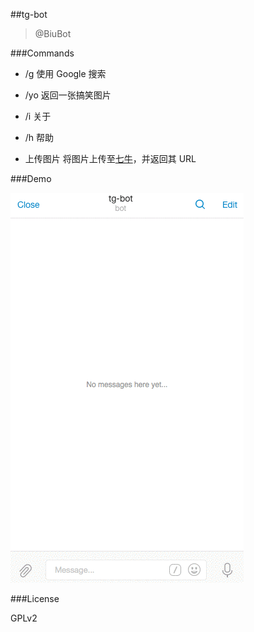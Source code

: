 ##tg-bot
>@BiuBot

###Commands

 - /g       使用 Google 搜索

 - /yo      返回一张搞笑图片

 - /i       关于

 - /h       帮助

 - 上传图片   将图片上传至[七牛](http://www.qiniu.com/)，并返回其 URL

###Demo

![demo](demo/demo.gif)

###License

GPLv2